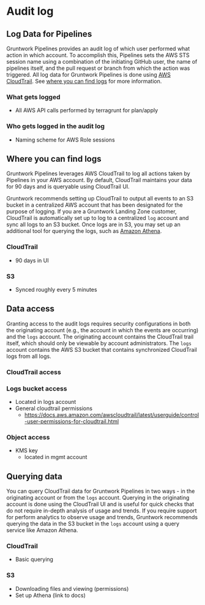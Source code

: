 # Audit log


## Log Data for Pipelines

Gruntwork Pipelines provides an audit log of which user performed what action in which account. To accomplish this, Pipelines sets the AWS STS session name using a combination of the initiating GitHub user, the name of pipelines itself, and the pull request or branch from which the action was triggered. All log data for Gruntwork Pipelines is done using [AWS CloudTrail](https://aws.amazon.com/cloudtrail/). See [where you can find logs](#where-you-can-find-logs) for more information.

### What gets logged
- All AWS API calls performed by terragrunt for plan/apply

### Who gets logged in the audit log
- Naming scheme for AWS Role sessions

## Where you can find logs

Gruntwork Pipelines leverages AWS CloudTrail to log all actions taken by Pipelines in your AWS account. By default, CloudTrail maintains your data for 90 days and is queryable using CloudTrail UI.

Gruntwork recommends setting up CloudTrail to output all events to an S3 bucket in a centralized AWS account that has been designated for the purpose of logging. If you are a Gruntwork Landing Zone customer, CloudTrail is automatically set up to log to a centralized `log` account and sync all logs to an S3 bucket. Once logs are in S3, you may set up an additional tool for querying the logs, such as [Amazon Athena](https://aws.amazon.com/athena/).

### CloudTrail
- 90 days in UI

### S3
- Synced roughly every 5 minutes

##  Data access

Granting access to the audit logs requires security configurations in both the originating account (e.g., the account in which the events are occurring) and the `logs` account. The originating account contains the CloudTrail trail itself, which should only be viewable by account administrators. The `logs` account contains the AWS S3 bucket that contains synchronized CloudTrail logs from all logs.

### CloudTrail access

### Logs bucket access
- Located in logs account
- General cloudtrail permissions
    - https://docs.aws.amazon.com/awscloudtrail/latest/userguide/control-user-permissions-for-cloudtrail.html

### Object access
- KMS key
    - located in mgmt account

##  Querying data

You can query CloudTrail data for Gruntwork Pipelines in two ways - in the originating account or from the `logs` account. Querying in the originating account is done using the CloudTrail UI and is useful for quick checks that do not require in-depth analysis of usage and trends. If you require support for perform analytics to observe usage and trends, Gruntwork recommends querying the data in the S3 bucket in the `logs` account using a query service like Amazon Athena.

### CloudTrail
- Basic querying

### S3
- Downloading files and viewing (permissions)
- Set up Athena (link to docs)


<!-- ##DOCS-SOURCER-START
{
  "sourcePlugin": "local-copier",
  "hash": "62c3e1d4168bba84fbf0a226a1b9c2c4"
}
##DOCS-SOURCER-END -->
